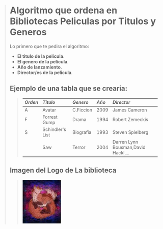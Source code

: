 ># Algoritmo que ordena en Bibliotecas Peliculas por Titulos y Generos
> Lo primero que te pedira el algoritmo:
>- **El titulo de la pelicula**.
>- **El genero de la pelicula**.
>- **Año de lanzamiento**.
>- **Director/es de la pelicula**.
>  
>## Ejemplo de una tabla que se crearia:
>> |***Orden***|***Titulo***|***Genero***|***Año***|***Director***|
>> |:----|:-----|:-----|:--|:-------|
>> |A    |Avatar |C.Ficcion| 2009|James Cameron|
>> |F    |Forrest Gump|Drama|1994|Robert Zemeckis|
>> |S    |Schindler's List|Biografia|1993|Steven Spielberg|
>> |     |Saw|Terror|2004|Darren Lynn Bousman,David Hackl,...|   
>
>
>## Imagen del Logo de La biblioteca
>> ![imagen](./imagenes/zorro.jpg)
>> 
